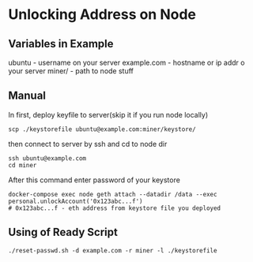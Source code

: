 # Unlocking Address on Node


## Variables in Example

 ubuntu - username on your server
 example.com - hostname or ip addr o your server
 miner/ - path to node stuff


## Manual

In first, deploy keyfile to server(skip it if you run node locally)
```
scp ./keystorefile ubuntu@example.com:miner/keystore/
```

then connect to server by ssh and cd to node dir
```
ssh ubuntu@example.com
cd miner
```

After this command enter password of your keystore
```
docker-compose exec node geth attach --datadir /data --exec personal.unlockAccount('0x123abc...f')
# 0x123abc...f - eth address from keystore file you deployed
```


## Using of Ready Script

```
./reset-passwd.sh -d example.com -r miner -l ./keystorefile
```
